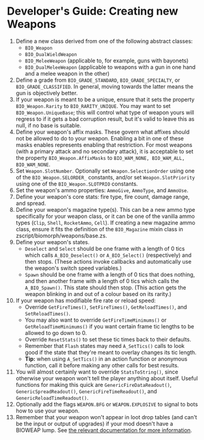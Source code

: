 # Developer's Guide: Creating new Weapons

1. Define a new class derived from one of the following abstract classes:
	- `BIO_Weapon`
	- `BIO_DualWieldWeapon`
	- `BIO_MeleeWeapon` (applicable to, for example, guns with bayonets)
	- `BIO_DualMeleeWeapon` (applicable to weapons with a gun in one hand and a melee weapon in the other)
2. Define a grade from `BIO_GRADE_STANDARD`, `BIO_GRADE_SPECIALTY`, or `BIO_GRADE_CLASSIFIED`. In general, moving towards the latter means the gun is objectively better.
3. If your weapon is meant to be a unique, ensure that it sets the property `BIO_Weapon.Rarity` to `BIO_RARITY_UNIQUE`. You may want to set `BIO_Weapon.UniqueBase`; this will control what type of weapon yours will regress to if it gets a bad corruption result, but it's valid to leave this as null, if no base is suitable.
4. Define your weapon's affix masks. These govern what affixes should not be allowed to do to your weapon. Enabling a bit in one of these masks enables represents enabling that restriction. For most weapons (with a primary attack and no secondary attack), it is acceptable to set the property `BIO_Weapon.AffixMasks` to `BIO_WAM_NONE, BIO_WAM_ALL, BIO_WAM_NONE`.
5. Set `Weapon.SlotNumber`. Optionally set `Weapon.SelectionOrder` using one of the `BIO_Weapon.SELORDER_` constants, and/or set `Weapon.SlotPriority` using one of the `BIO_Weapon.SLOTPRIO` constants. 
6. Set the weapon's ammo properties: `AmmoGive`, `AmmoType`, and `AmmoUse`.
7. Define your weapon's core stats: fire type, fire count, damage range, and spread.
8. Define your weapon's magazine type(s). This can be a new ammo type specifically for your weapon class, or it can be one of the vanilla ammo types (`Clip`, `Shell`, `RocketAmmo`, `Cell`). If creating a new magazine ammo class, ensure it fits the definition of the `BIO_Magazine` mixin class in zscript/biomorph/weapons/base.zs.
9. Define your weapon's states.
	- `Deselect` and `Select` should be one frame with a length of 0 tics which calls `A_BIO_Deselect()` or `A_BIO_Select()` (respectively) and then stops. (These actions invoke callbacks and automatically use the weapon's switch speed variables.)
	- `Spawn` should be one frame with a length of 0 tics that does nothing, and then another frame with a length of 0 tics which calls the `A_BIO_Spawn()`. This state should then stop. (This action gets the weapon blinking in and out of a colour based on its rarity.)
10. If your weapon has modifiable fire rate or reload speed:
	- Override `GetFireTimes()`, `SetFireTimes()`, `GetReloadTimes()`, and `SetReloadTimes()`.
	- You may also want to override `GetFireTimeMinimums()` or `GetReloadTimeMinimums()` if you want certain frame tic lengths to be allowed to go down to 0.
	- Override `ResetStats()` to set these tic times back to their defaults.
	- Remember that `Flash` states may need `A_SetTics()` calls to look good if the state that they're meant to overlay changes its tic length.
	- **Tip:** when using `A_SetTics()` in an action function or anonymous function, call it before making any other calls for best results.
11. You will almost certainly want to override `StatsToString()`, since otherwise your weapon won't tell the player anything about itself. Useful functions for making this quick are `GenericFireDataReadout()`, `GenericSpreadReadout()`, `GenericFireTimeReadout()`, and `GenericReloadTimeReadout()`.
12. Optionally add the flags `WEAPON.BFG` or `WEAPON.EXPLOSIVE` to signal to bots how to use your weapon.
13. Remember that your weapon won't appear in loot drop tables (and can't be the input or output of upgrades) if your mod doesn't have a BIOWEAP lump. See [the relevant documentation for more information](/doc/lumps.md##BIOWEAP).
